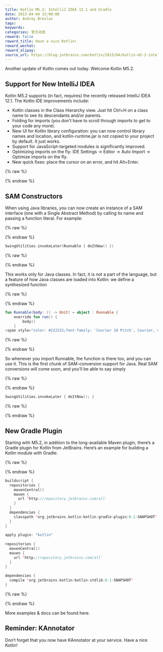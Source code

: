 ```yaml
---
title: Kotlin M5.2: IntelliJ IDEA 12.1 and Gradle
date: 2013-04-04 15:00:00
author: Andrey Breslav
tags:
keywords:
categories: 官方动态
reward: false
reward_title: Have a nice Kotlin!
reward_wechat:
reward_alipay:
source_url: https://blog.jetbrains.com/kotlin/2013/04/kotlin-m5-2-intellij-idea-12-1-and-gradle/
---
```


Another update of Kotlin comes out today. Welcome Kotlin M5.2. 
## Support for New IntelliJ IDEA

Koltin M5.2 supports (in fact, requires) the recently released IntelliJ IDEA 12.1.
The Kotlin IDE improvements include:

* Kotlin classes in the Class Hierarchy view. Just hit Ctrl+H on a class name to see its descendants and/or parents.
* Folding for imports (you don’t have to scroll through imports to get to your code any more).
* New UI for Kotlin library configuration: you can now control library names and location, and kotlin-runtime.jar is not copied to your project by default. It just works.
* Support for JavaScript-targeted modules is significantly improved.
* Optimizing imports on the fly: IDE Settings -> Editor -> Auto Import -> Optimize imports on the fly.
* New quick fixes: place the cursor on an error, and hit Alt+Enter.


{% raw %}
<p><a name="SAM-constructors"></a></p>
{% endraw %}

## SAM Constructors

When using Java libraries, you can now create an instance of a SAM interface (one with a Single Abstract Method) by calling its name and passing a function literal. For example:

{% raw %}
<p></p>
{% endraw %}

```kotlin
SwingUtilities.invokeLater(Runnable { doItNow() })
```

{% raw %}
<p></p>
{% endraw %}

This works only for Java classes. In fact, it is not a part of the language, but a feature of how Java classes are loaded into Kotlin: we define a synthesized function

{% raw %}
<p></p>
{% endraw %}

```kotlin
fun Runnable(body: () -> Unit) = object : Runnable {
    override fun run() {
        body()
    }
<span style="color: #222222;font-family: 'Courier 10 Pitch', Courier, monospace;line-height: 21px">}</span>
```

{% raw %}
<p></p>
{% endraw %}

So whenever you import Runnable, the function is there too, and you can use it.
This is the first chunk of SAM-conversion support for Java. Real SAM conversions will come soon, and you’ll be able to say simply

{% raw %}
<p></p>
{% endraw %}

```kotlin
SwingUtilities.invokeLater { doItNow(); }
```

{% raw %}
<p></p>
{% endraw %}

## New Gradle Plugin

Starting with M5.2, in addition to the long-available Maven plugin, there’s a Gradle plugin for Kotlin from JetBrains.
Here’s an example for building a Kotlin module with Gradle:

{% raw %}
<p></p>
{% endraw %}

```kotlin
buildscript {
  repositories {
    mavenCentral()
    maven {
      url 'http://repository.jetbrains.com/all'
    }
  }
  dependencies {
    classpath 'org.jetbrains.kotlin:kotlin-gradle-plugin:0.1-SNAPSHOT'
  }
}
 
apply plugin: "kotlin"
 
repositories {
  mavenCentral()
  maven {
    url 'http://repository.jetbrains.com/all'
  }
}
 
dependencies {
  compile 'org.jetbrains.kotlin:kotlin-stdlib:0.1-SNAPSHOT'
}
```

{% raw %}
<p></p>
{% endraw %}

More examples & docs can be found here.
## Reminder: KAnnotator

Don’t forget that you now have KAnnotator at your service.
Have a nice Kotlin!
